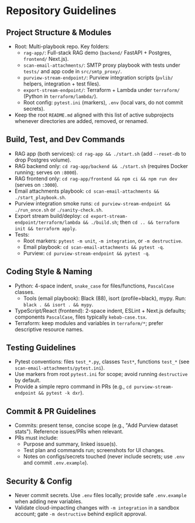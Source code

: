 # Repository Guidelines

## Project Structure & Modules
- Root: Multi-playbook repo. Key folders:
  - `rag-app/`: Full-stack RAG demo (`backend/` FastAPI + Postgres, `frontend/` Next.js).
  - `scan-email-attachments/`: SMTP proxy playbook with tests under `tests/` and app code in `src/smtp_proxy/`.
  - `purview-stream-endpoint/`: Purview integration scripts (`pvlib/` helpers, integration + test files).
  - `export-stream-endpoint/`: Terraform + Lambda under `terraform/` (Python in `terraform/lambda/`).
  - Root config: `pytest.ini` (markers), `.env` (local vars, do not commit secrets).
- Keep the root `README.md` aligned with this list of active subprojects whenever directories are added, removed, or renamed.

## Build, Test, and Dev Commands
- RAG app (both services): `cd rag-app && ./start.sh` (add `--reset-db` to drop Postgres volume).
- RAG backend only: `cd rag-app/backend && ./start.sh` (requires Docker running; serves on `:8000`).
- RAG frontend only: `cd rag-app/frontend && npm ci && npm run dev` (serves on `:3000`).
- Email attachments playbook: `cd scan-email-attachments && ./start_playbook.sh`.
- Purview integration smoke runs: `cd purview-stream-endpoint && ./run_once.sh` or `./sanity-check.sh`.
- Export stream build/deploy: `cd export-stream-endpoint/terraform/lambda && ./build.sh`; then `cd .. && terraform init && terraform apply`.
- Tests:
  - Root markers: `pytest -m unit`, `-m integration`, or `-m destructive`.
  - Email playbook: `cd scan-email-attachments && pytest -q`.
  - Purview: `cd purview-stream-endpoint && pytest -q`.

## Coding Style & Naming
- Python: 4-space indent, `snake_case` for files/functions, `PascalCase` classes.
  - Tools (email playbook): Black (88), isort (profile=black), mypy. Run: `black . && isort . && mypy`.
- TypeScript/React (frontend): 2-space indent, ESLint + Next.js defaults; components `PascalCase`, files typically `kebab-case.tsx`.
- Terraform: keep modules and variables in `terraform/*`; prefer descriptive resource names.

## Testing Guidelines
- Pytest conventions: files `test_*.py`, classes `Test*`, functions `test_*` (see `scan-email-attachments/pytest.ini`).
- Use markers from root `pytest.ini` for scope; avoid running `destructive` by default.
- Provide a simple repro command in PRs (e.g., `cd purview-stream-endpoint && pytest -k dxr`).

## Commit & PR Guidelines
- Commits: present tense, concise scope (e.g., "Add Purview dataset stats"). Reference issues/PRs when relevant.
- PRs must include:
  - Purpose and summary, linked issue(s).
  - Test plan and commands run; screenshots for UI changes.
  - Notes on configs/secrets touched (never include secrets; use `.env` and commit `.env.example`).

## Security & Config
- Never commit secrets. Use `.env` files locally; provide safe `.env.example` when adding new variables.
- Validate cloud-impacting changes with `-m integration` in a sandbox account; gate `-m destructive` behind explicit approval.
